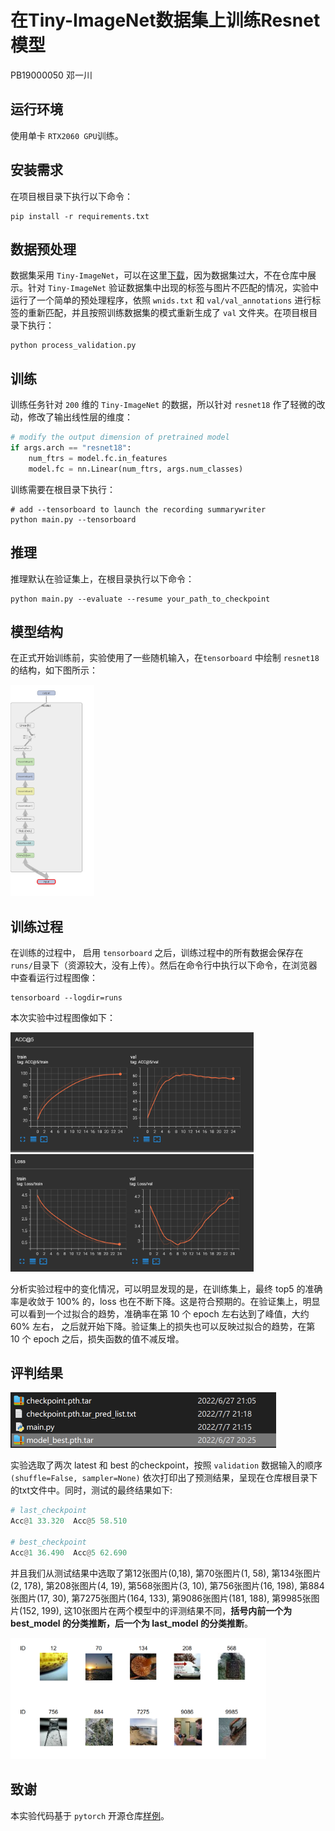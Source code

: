 # 在Tiny-ImageNet数据集上训练Resnet模型
PB19000050 邓一川  

## 运行环境
使用单卡 `RTX2060 GPU`训练。
## 安装需求
在项目根目录下执行以下命令：
```shell
pip install -r requirements.txt
```
## 数据预处理

数据集采用 `Tiny-ImageNet`，可以在这里[下载](https://image-net.org/data/tiny-imagenet-200.zip)，因为数据集过大，不在仓库中展示。针对 `Tiny-ImageNet` 验证数据集中出现的标签与图片不匹配的情况，实验中运行了一个简单的预处理程序，依照 `wnids.txt` 和 `val/val_annotations` 进行标签的重新匹配，并且按照训练数据集的模式重新生成了 `val` 文件夹。在项目根目录下执行：

```shell
python process_validation.py
```

## 训练

训练任务针对 `200` 维的 `Tiny-ImageNet` 的数据，所以针对 `resnet18` 作了轻微的改动，修改了输出线性层的维度：

```python
# modify the output dimension of pretrained model
if args.arch == "resnet18":
    num_ftrs = model.fc.in_features
    model.fc = nn.Linear(num_ftrs, args.num_classes)
```

训练需要在根目录下执行：

```shell
# add --tensorboard to launch the recording summarywriter  
python main.py --tensorboard
```

## 推理

推理默认在验证集上，在根目录执行以下命令：

```shell
python main.py --evaluate --resume your_path_to_checkpoint
```

## 模型结构

在正式开始训练前，实验使用了一些随机输入，在`tensorboard` 中绘制 `resnet18` 的结构，如下图所示：

<img src="asserts\architecture_of_resnet18.png" style="zoom: 33%;" />

## 训练过程

在训练的过程中， 启用 `tensorboard` 之后，训练过程中的所有数据会保存在 `runs/`目录下（资源较大，没有上传）。然后在命令行中执行以下命令，在浏览器中查看运行过程图像：

```shell
tensorboard --logdir=runs
```

本次实验中过程图像如下：

<img src="asserts\acc5.png" style="zoom:38%;" />

<img src="asserts\loss.png" style="zoom:38%;" />

分析实验过程中的变化情况，可以明显发现的是，在训练集上，最终 top5 的准确率是收敛于 100% 的，loss 也在不断下降。这是符合预期的。在验证集上，明显可以看到一个过拟合的趋势，准确率在第 10 个 epoch 左右达到了峰值，大约 60% 左右， 之后就开始下降。验证集上的损失也可以反映过拟合的趋势，在第 10 个 epoch 之后，损失函数的值不减反增。

## 评判结果

<img src="asserts/tar_file.png" style="zoom: 50%;" />

实验选取了两次 latest 和 best 的checkpoint，按照 `validation` 数据输入的顺序 `(shuffle=False, sampler=None)` 依次打印出了预测结果，呈现在仓库根目录下的txt文件中。同时，测试的最终结果如下:

```python
# last_checkpoint
Acc@1 33.320  Acc@5 58.510

# best_checkpoint
Acc@1 36.490  Acc@5 62.690
```

并且我们从测试结果中选取了第12张图片(0,18), 第70张图片(1, 58), 第134张图片(2, 178), 第208张图片(4, 19), 第568张图片(3, 10), 第756张图片(16, 198), 第884张图片(17, 30), 第7275张图片(164, 133), 第9086张图片(181, 188), 第9985张图片(152, 199), 这10张图片在两个模型中的评测结果不同，**括号内前一个为 best_model 的分类推断，后一个为 last_model 的分类推断**。

<img src="asserts\result.png" style="zoom:40%;" />

## 致谢

本实验代码基于 `pytorch` 开源仓库[样例](https://github.com/pytorch/examples/blob/main/imagenet/main.py)。
